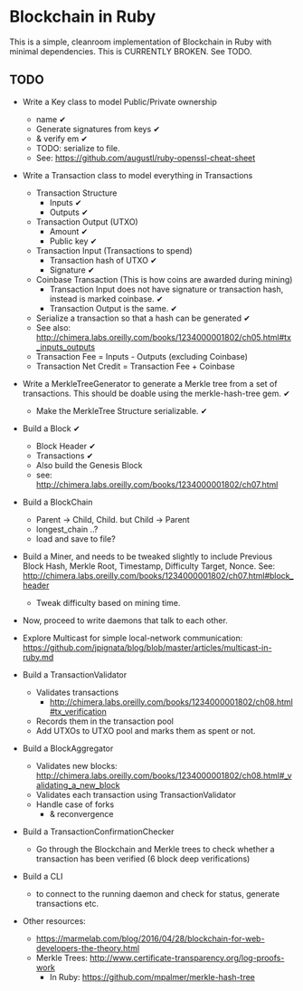 # Blockchain in Ruby

This is a simple, cleanroom implementation of Blockchain in Ruby with minimal dependencies. This is CURRENTLY BROKEN. See TODO.

## TODO

* Write a Key class to model Public/Private ownership
  * name ✔︎
  * Generate signatures from keys ✔︎
  * & verify em ✔︎
  * TODO: serialize to file.
  * See: https://github.com/augustl/ruby-openssl-cheat-sheet
* Write a Transaction class to model everything in Transactions
  * Transaction Structure
    * Inputs ✔︎
    * Outputs ✔︎
  * Transaction Output (UTXO)
    * Amount ✔︎
    * Public key ✔︎
  * Transaction Input (Transactions to spend)
    * Transaction hash of UTXO ✔︎
    * Signature ✔︎
  * Coinbase Transaction (This is how coins are awarded during mining)
    * Transaction Input does not have signature or transaction hash, instead is marked coinbase. ✔︎
    * Transaction Output is the same. ✔︎
  * Serialize a transaction so that a hash can be generated ✔︎
  * See also: http://chimera.labs.oreilly.com/books/1234000001802/ch05.html#tx_inputs_outputs
  * Transaction Fee = Inputs - Outputs (excluding Coinbase)
  * Transaction Net Credit = Transaction Fee + Coinbase
* Write a MerkleTreeGenerator to generate a Merkle tree from a set of transactions. This should be doable using the merkle-hash-tree gem. ✔︎
  * Make the MerkleTree Structure serializable. ✔︎
* Build a Block ✔︎
  * Block Header ✔︎
  * Transactions ✔︎
  * Also build the Genesis Block
  * see: http://chimera.labs.oreilly.com/books/1234000001802/ch07.html
* Build a BlockChain
  * Parent -> Child, Child. but Child -> Parent
  * longest_chain ..?
  * load and save to file?
* Build a Miner, and needs to be tweaked slightly to include Previous Block Hash, Merkle Root, Timestamp, Difficulty Target, Nonce. See: http://chimera.labs.oreilly.com/books/1234000001802/ch07.html#block_header
  * Tweak difficulty based on mining time.

* Now, proceed to write daemons that talk to each other.

* Explore Multicast for simple local-network communication: https://github.com/jpignata/blog/blob/master/articles/multicast-in-ruby.md

* Build a TransactionValidator
  * Validates transactions
    * http://chimera.labs.oreilly.com/books/1234000001802/ch08.html#tx_verification
  * Records them in the transaction pool
  * Add UTXOs to UTXO pool and marks them as spent or not.

* Build a BlockAggregator
  * Validates new blocks: http://chimera.labs.oreilly.com/books/1234000001802/ch08.html#_validating_a_new_block
  * Validates each transaction using TransactionValidator
  * Handle case of forks
    * & reconvergence

* Build a TransactionConfirmationChecker
  * Go through the Blockchain and Merkle trees to check whether a transaction has been verified (6 block deep verifications)
* Build a CLI
  * to connect to the running daemon and check for status, generate transactions etc.

* Other resources:
  * https://marmelab.com/blog/2016/04/28/blockchain-for-web-developers-the-theory.html
  * Merkle Trees: http://www.certificate-transparency.org/log-proofs-work
    * In Ruby: https://github.com/mpalmer/merkle-hash-tree
